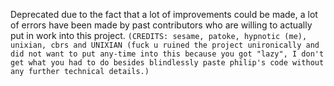 Deprecated due to the fact that a lot of improvements could be made, a lot of errors have been made by past contributors who are willing to actually put in work into this project.
`(CREDITS: sesame, patoke, hypnotic (me), unixian, cbrs and UNIXIAN (fuck u ruined the project unironically and did not want to put any-time into this because you got "lazy", I don't get what you had to do besides blindlessly paste philip's code without any further technical details.)`
